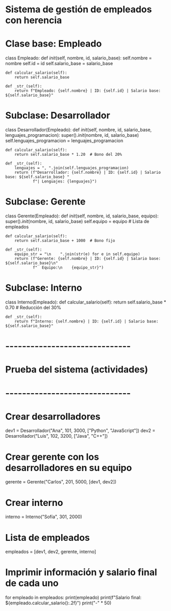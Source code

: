 # Sistema de gestión de empleados con herencia

# Clase base: Empleado
class Empleado:
    def _init_(self, nombre, id, salario_base):
        self.nombre = nombre
        self.id = id
        self.salario_base = salario_base

    def calcular_salario(self):
        return self.salario_base

    def _str_(self):
        return f"Empleado: {self.nombre} | ID: {self.id} | Salario base: ${self.salario_base}"

# Subclase: Desarrollador
class Desarrollador(Empleado):
    def _init_(self, nombre, id, salario_base, lenguajes_programacion):
        super()._init_(nombre, id, salario_base)
        self.lenguajes_programacion = lenguajes_programacion

    def calcular_salario(self):
        return self.salario_base * 1.20  # Bono del 20%

    def _str_(self):
        lenguajes = ", ".join(self.lenguajes_programacion)
        return (f"Desarrollador: {self.nombre} | ID: {self.id} | Salario base: ${self.salario_base} "
                f"| Lenguajes: {lenguajes}")

# Subclase: Gerente
class Gerente(Empleado):
    def _init_(self, nombre, id, salario_base, equipo):
        super()._init_(nombre, id, salario_base)
        self.equipo = equipo  # Lista de empleados

    def calcular_salario(self):
        return self.salario_base + 1000  # Bono fijo

    def _str_(self):
        equipo_str = "\n    ".join(str(e) for e in self.equipo)
        return (f"Gerente: {self.nombre} | ID: {self.id} | Salario base: ${self.salario_base}\n"
                f"  Equipo:\n    {equipo_str}")

# Subclase: Interno
class Interno(Empleado):
    def calcular_salario(self):
        return self.salario_base * 0.70  # Reducción del 30%

    def _str_(self):
        return f"Interno: {self.nombre} | ID: {self.id} | Salario base: ${self.salario_base}"

# ------------------------------
# Prueba del sistema (actividades)
# ------------------------------

# Crear desarrolladores
dev1 = Desarrollador("Ana", 101, 3000, ["Python", "JavaScript"])
dev2 = Desarrollador("Luis", 102, 3200, ["Java", "C++"])

# Crear gerente con los desarrolladores en su equipo
gerente = Gerente("Carlos", 201, 5000, [dev1, dev2])

# Crear interno
interno = Interno("Sofía", 301, 2000)

# Lista de empleados
empleados = [dev1, dev2, gerente, interno]

# Imprimir información y salario final de cada uno
for empleado in empleados:
    print(empleado)
    print(f"Salario final: ${empleado.calcular_salario():.2f}")
    print("-" * 50)
